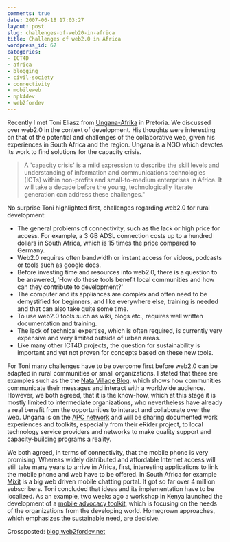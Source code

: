 ```yaml
---
comments: true
date: 2007-06-18 17:03:27
layout: post
slug: challenges-of-web20-in-africa
title: Challenges of web2.0 in Africa
wordpress_id: 67
categories:
- ICT4D
- africa
- blogging
- civil-society
- connectivity
- mobileweb
- npk4dev
- web2fordev
---
```


Recently I met Toni Eliasz from [Ungana-Afrika](http://www.ungana-afrika.org) in Pretoria. We discussed over web2.0 in the context of development. His thoughts were interesting on that of the potential and challenges of the collaborative web, given his experiences in South Africa and the region. Ungana is a NGO which devotes its work to find solutions for the capacity crisis.


> A 'capacity crisis' is a mild expression to describe the skill levels and understanding of information and communications technologies (ICTs) within non-profits and small-to-medium enterprises in Africa. It will take a decade before the young, technologically literate generation can address these challenges."


No surprise Toni highlighted first, challenges regarding web2.0 for rural development:




  * The general problems of connectivity, such as the lack or high price for access. For example, a 3 GB ADSL connection costs up to a hundred dollars in South Africa, which is 15 times the price compared to Germany.
  * Web2.0 requires often bandwidth or instant access for videos, podcasts or tools such as google docs.
  * Before investing time and resources into web2.0, there is a question to be answered, 'How do these tools benefit local communities and how can they contribute to development?'
  * The computer and its appliances are complex and often need to be demystified for beginners, and like everywhere else, training is needed and that can also take quite some time.
  * To use web2.0 tools such as wiki, blogs etc., requires well written documentation and training.
  * The lack of technical expertise, which is often required, is currently very expensive and very limited outside of urban areas.
  * Like many other ICT4D projects, the question for sustainability is important and yet not proven for concepts based on these new tools.


For Toni many challenges have to be overcome first before web2.0 can be adapted in rural communities or small organizations. I stated that there are examples such as the the [Nata Village Blog](http://natavillage.typepad.com/), which shows how communities communicate their messages and interact with a worldwide audience. However, we both agreed, that it is the know-how, which at this stage it is mostly limited to intermediate organizations, who nevertheless have already a real benefit from the opportunities to interact and collaborate over the web. Ungana is on the [APC network](http://www.apc.org/) and will be sharing documented work experiences and toolkits, especially from their eRider project, to local technology service providers and networks to make quality support and capacity-building programs a reality.

We both agreed, in terms of connectivity, that the mobile phone is very promising. Whereas widely distributed and affordable Internet access will still take many years to arrive in Africa, first, interesting applications to link the mobile phone and web have to be offered. In South Africa for example [Mixit](http://www.africansignals.com/2007/05/25/a-talk-with-mxit-director-darryn-foster/) is a big web driven mobile chatting portal. It got so far over 4 million subscribers. Toni concluded that ideas and its implementation have to be localized. As an example, two weeks ago a workshop in Kenya launched the development of a [mobile advocacy toolkit](http://www.tacticaltech.org), which is focusing on the needs of the organizations from the developing world. Homegrown approaches, which emphasizes the
sustainable need, are decisive.

Crossposted: [blog.web2fordev.net](http://blog.web2fordev.net)
